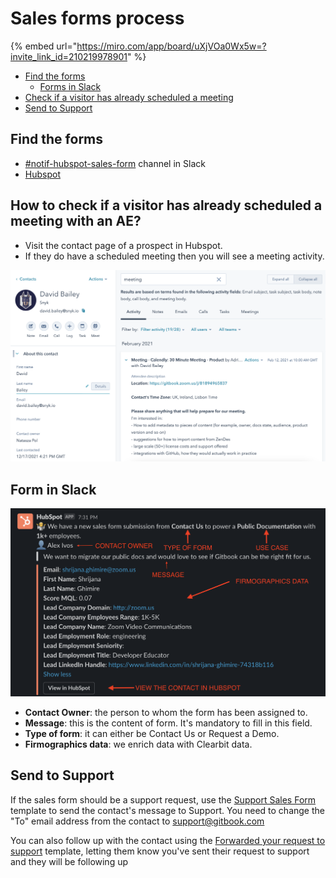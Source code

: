 # Sales forms process

{% embed url="https://miro.com/app/board/uXjVOa0Wx5w=?invite_link_id=210219978901" %}

* [Find the forms](sales-forms-process.md#find-the-forms)
  * [Forms in Slack](sales-forms-process.md#form-in-slack)
* [Check if a visitor has already scheduled a meeting](sales-forms-process.md#how-to-check-if-a-visitor-has-already-scheduled-a-meeting-with-an-ae)
* [Send to Support](sales-forms-process.md#send-to-support)

## Find the forms

* [#notif-hubspot-sales-form](https://gitbook.slack.com/archives/C01QCP9T9JT) channel in Slack
* [Hubspot](https://app.hubspot.com/tasks/8443689/view/all)

## How to check if a visitor has already scheduled a meeting with an AE?

* Visit the contact page of a prospect in Hubspot.&#x20;
* If they do have a scheduled meeting then you will see a meeting activity.

![](<../../.gitbook/assets/Screenshot 2021-12-20 at 12.41.53.png>)

## Form in Slack

![](<../../.gitbook/assets/Screenshot 2021-12-07 at 10.29.40.png>)

* **Contact Owner**: the person to whom the form has been assigned to.
* **Message**: this is the content of form. It's mandatory to fill in this field.
* **Type of form**: it can either be Contact Us or Request a Demo.
* **Firmographics data**: we enrich data with Clearbit data.

## Send to Support

If the sales form should be a support request, use the [Support Sales Form](https://app.hubspot.com/templates/8443689/edit/19997346) template to send the contact's message to Support. You need to change the "To" email address from the contact to support@gitbook.com

You can also follow up with the contact using the [Forwarded your request to support](https://app.hubspot.com/templates/8443689/edit/27041681) template, letting them know you've sent their request to support and they will be following up&#x20;

